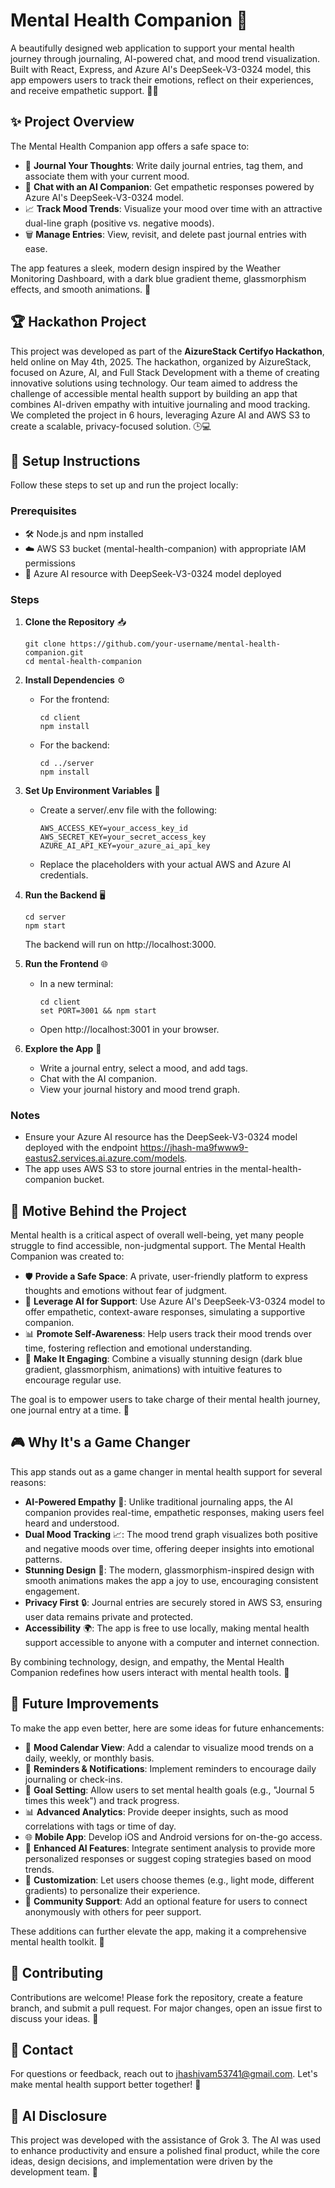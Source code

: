 # Mental Health Companion 🌟

A beautifully designed web application to support your mental health journey through journaling, AI-powered chat, and mood trend visualization. Built with React, Express, and Azure AI's DeepSeek-V3-0324 model, this app empowers users to track their emotions, reflect on their experiences, and receive empathetic support. 💬📝

## ✨ Project Overview

The Mental Health Companion app offers a safe space to:

- 📝 **Journal Your Thoughts**: Write daily journal entries, tag them, and associate them with your current mood.
- 💬 **Chat with an AI Companion**: Get empathetic responses powered by Azure AI's DeepSeek-V3-0324 model.
- 📈 **Track Mood Trends**: Visualize your mood over time with an attractive dual-line graph (positive vs. negative moods).
- 🗑️ **Manage Entries**: View, revisit, and delete past journal entries with ease.

The app features a sleek, modern design inspired by the Weather Monitoring Dashboard, with a dark blue gradient theme, glassmorphism effects, and smooth animations. 🌙

## 🏆 Hackathon Project

This project was developed as part of the **AizureStack Certifyo Hackathon**, held online on May 4th, 2025. The hackathon, organized by AizureStack, focused on Azure, AI, and Full Stack Development with a theme of creating innovative solutions using technology. Our team aimed to address the challenge of accessible mental health support by building an app that combines AI-driven empathy with intuitive journaling and mood tracking. We completed the project in 6 hours, leveraging Azure AI and AWS S3 to create a scalable, privacy-focused solution. 🕒💻

## 🚀 Setup Instructions

Follow these steps to set up and run the project locally:

### Prerequisites
- 🛠️ Node.js and npm installed
- ☁️ AWS S3 bucket (mental-health-companion) with appropriate IAM permissions
- 🧠 Azure AI resource with DeepSeek-V3-0324 model deployed

### Steps

1. **Clone the Repository** 📥
   ```
   git clone https://github.com/your-username/mental-health-companion.git
   cd mental-health-companion
   ```

2. **Install Dependencies** ⚙️
   - For the frontend:
     ```
     cd client
     npm install
     ```
   - For the backend:
     ```
     cd ../server
     npm install
     ```

3. **Set Up Environment Variables** 🔑
   - Create a server/.env file with the following:
     ```
     AWS_ACCESS_KEY=your_access_key_id
     AWS_SECRET_KEY=your_secret_access_key
     AZURE_AI_API_KEY=your_azure_ai_api_key
     ```
   - Replace the placeholders with your actual AWS and Azure AI credentials.

4. **Run the Backend** 🖥️
   ```
   cd server
   npm start
   ```
   The backend will run on http://localhost:3000.

5. **Run the Frontend** 🌐
   - In a new terminal:
     ```
     cd client
     set PORT=3001 && npm start
     ```
   - Open http://localhost:3001 in your browser.

6. **Explore the App** 🎉
   - Write a journal entry, select a mood, and add tags.
   - Chat with the AI companion.
   - View your journal history and mood trend graph.

### Notes
- Ensure your Azure AI resource has the DeepSeek-V3-0324 model deployed with the endpoint https://jhash-ma9fwww9-eastus2.services.ai.azure.com/models.
- The app uses AWS S3 to store journal entries in the mental-health-companion bucket.

## 🌟 Motive Behind the Project

Mental health is a critical aspect of overall well-being, yet many people struggle to find accessible, non-judgmental support. The Mental Health Companion was created to:

- 🛡️ **Provide a Safe Space**: A private, user-friendly platform to express thoughts and emotions without fear of judgment.
- 🤖 **Leverage AI for Support**: Use Azure AI's DeepSeek-V3-0324 model to offer empathetic, context-aware responses, simulating a supportive companion.
- 📊 **Promote Self-Awareness**: Help users track their mood trends over time, fostering reflection and emotional understanding.
- 🎨 **Make It Engaging**: Combine a visually stunning design (dark blue gradient, glassmorphism, animations) with intuitive features to encourage regular use.

The goal is to empower users to take charge of their mental health journey, one journal entry at a time. 💪

## 🎮 Why It's a Game Changer

This app stands out as a game changer in mental health support for several reasons:

- **AI-Powered Empathy** 🤖: Unlike traditional journaling apps, the AI companion provides real-time, empathetic responses, making users feel heard and understood.
- **Dual Mood Tracking** 📈: The mood trend graph visualizes both positive and negative moods over time, offering deeper insights into emotional patterns.
- **Stunning Design** 🌌: The modern, glassmorphism-inspired design with smooth animations makes the app a joy to use, encouraging consistent engagement.
- **Privacy First** 🔒: Journal entries are securely stored in AWS S3, ensuring user data remains private and protected.
- **Accessibility** 🌍: The app is free to use locally, making mental health support accessible to anyone with a computer and internet connection.

By combining technology, design, and empathy, the Mental Health Companion redefines how users interact with mental health tools. 🚀

## 🔮 Future Improvements

To make the app even better, here are some ideas for future enhancements:

- 📅 **Mood Calendar View**: Add a calendar to visualize mood trends on a daily, weekly, or monthly basis.
- 🔔 **Reminders & Notifications**: Implement reminders to encourage daily journaling or check-ins.
- 🎯 **Goal Setting**: Allow users to set mental health goals (e.g., "Journal 5 times this week") and track progress.
- 📊 **Advanced Analytics**: Provide deeper insights, such as mood correlations with tags or time of day.
- 🌐 **Mobile App**: Develop iOS and Android versions for on-the-go access.
- 🧠 **Enhanced AI Features**: Integrate sentiment analysis to provide more personalized responses or suggest coping strategies based on mood trends.
- 🌈 **Customization**: Let users choose themes (e.g., light mode, different gradients) to personalize their experience.
- 🤝 **Community Support**: Add an optional feature for users to connect anonymously with others for peer support.

These additions can further elevate the app, making it a comprehensive mental health toolkit. 🚀

## 🤝 Contributing

Contributions are welcome! Please fork the repository, create a feature branch, and submit a pull request. For major changes, open an issue first to discuss your ideas. 🌟

## 📧 Contact

For questions or feedback, reach out to jhashivam53741@gmail.com. Let's make mental health support better together! 💖

## 🤖 AI Disclosure

This project was developed with the assistance of Grok 3. The AI was used to enhance productivity and ensure a polished final product, while the core ideas, design decisions, and implementation were driven by the development team. 🧠
